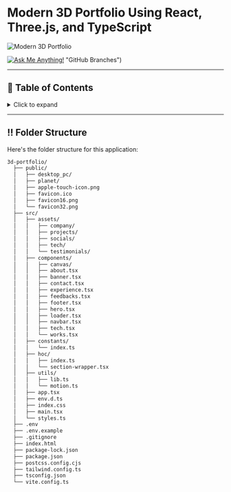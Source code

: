 <a name="readme-top"></a>

# Modern 3D Portfolio Using React, Three.js, and TypeScript

![Modern 3D Portfolio](/.github/images/img_main.png "3D Portfolio")

[![Ask Me Anything!](https://flat.badgen.net/static/Ask%20me/anything?icon=github&color=black&scale=1.01)](https://github.com/atharvaa9 "Ask Me Anything!")
"GitHub Branches")

---

## :notebook_with_decorative_cover: Table of Contents

<details>
<summary>Click to expand</summary>

- [Folder Structure](#bangbang-folder-structure)
- [Getting Started](#toolbox-getting-started)
- [Screenshots](#camera-screenshots)
- [Tech Stack](#gear-tech-stack)
- [Stats](#wrench-stats)
- [Contribute](#raised_hands-contribute)
- [Acknowledgements](#gem-acknowledgements)
- [Follow Me](#rocket-follow-me)
- [Learn More](#books-learn-more)
- [Give A Star](#star-give-a-star)
- [Star History](#star2-star-history)

</details>

---

## :bangbang: Folder Structure

Here's the folder structure for this application:

```bash
3d-portfolio/
  ├── public/
  │   ├── desktop_pc/
  │   ├── planet/
  │   ├── apple-touch-icon.png
  │   ├── favicon.ico
  │   ├── favicon16.png
  │   └── favicon32.png
  ├── src/
  │   ├── assets/
  │   │   ├── company/
  │   │   ├── projects/
  │   │   ├── socials/
  │   │   ├── tech/
  │   │   └── testimonials/
  │   ├── components/
  │   │   ├── canvas/
  │   │   ├── about.tsx
  │   │   ├── banner.tsx
  │   │   ├── contact.tsx
  │   │   ├── experience.tsx
  │   │   ├── feedbacks.tsx
  │   │   ├── footer.tsx
  │   │   ├── hero.tsx
  │   │   ├── loader.tsx
  │   │   ├── navbar.tsx
  │   │   ├── tech.tsx
  │   │   └── works.tsx
  │   ├── constants/
  │   │   └── index.ts
  │   ├── hoc/
  │   │   ├── index.ts
  │   │   └── section-wrapper.tsx
  │   ├── utils/
  │   │   ├── lib.ts
  │   │   └── motion.ts
  │   ├── app.tsx
  │   ├── env.d.ts
  │   ├── index.css
  │   ├── main.tsx
  │   └── styles.ts
  ├── .env
  ├── .env.example
  ├── .gitignore
  ├── index.html
  ├── package-lock.json
  ├── package.json
  ├── postcss.config.cjs
  ├── tailwind.config.ts
  ├── tsconfig.json
  └── vite.config.ts
